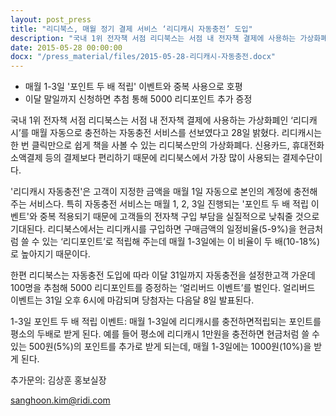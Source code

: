 ```yaml
---
layout: post_press
title: "리디북스, 매월 정기 결제 서비스 ‘리디캐시 자동충전’ 도입"
description: "국내 1위 전자책 서점 리디북스는 서점 내 전자책 결제에 사용하는 가상화폐인 ‘리디캐시’를 매월 자동으로 충전하는 자동충전 서비스를 선보였다고 28일 밝혔다. 리디캐시는 한 번 클릭만으로 쉽게 책을 사볼 수 있는 리디북스만의 가상화폐다. 신용카드, 휴대전화 소액결제 등의 결제보다 편리하기 때문에 리디북스에서 가장 많이 사용되는 결제수단이다."
date: 2015-05-28 00:00:00
docx: "/press_material/files/2015-05-28-리디캐시-자동충전.docx"
---
```



* 매월 1-3일 '포인트 두 배 적립' 이벤트와 중복 사용으로 호평
* 이달 말일까지 신청하면 추첨 통해 5000 리디포인트 추가 증정


국내 1위 전자책 서점 리디북스는 서점 내 전자책 결제에 사용하는 가상화폐인 ‘리디캐시’를 매월 자동으로 충전하는 자동충전 서비스를 선보였다고 28일 밝혔다. 리디캐시는 한 번 클릭만으로 쉽게 책을 사볼 수 있는 리디북스만의 가상화폐다. 신용카드, 휴대전화 소액결제 등의 결제보다 편리하기 때문에 리디북스에서 가장 많이 사용되는 결제수단이다.

'리디캐시 자동충전'은 고객이 지정한 금액을 매월 1일 자동으로 본인의 계정에 충전해 주는 서비스다. 특히 자동충전 서비스는 매월 1, 2, 3일 진행되는 '포인트 두 배 적립 이벤트'와 중복 적용되기 때문에 고객들의 전자책 구입 부담을 실질적으로 낮춰줄 것으로 기대된다. 리디북스에서는 리디캐시를 구입하면 구매금액의 일정비율(5-9%)을 현금처럼 쓸 수 있는 ‘리디포인트’로 적립해 주는데 매월 1-3일에는 이 비율이 두 배(10-18%)로
높아지기 때문이다.

한편 리디북스는 자동충전 도입에 따라 이달 31일까지 자동충전을 설정한고객 가운데 100명을 추첨해 5000 리디포인트를 증정하는 ‘얼리버드 이벤트’를 벌인다. 얼리버드 이벤트는 31일 오후 6시에 마감되며 당첨자는
다음달 8일 발표된다.

1-3일 포인트 두 배 적립 이벤트: 매월 1-3일에 리디캐시를 충전하면적립되는 포인트를 평소의 두배로 받게 된다. 예를 들어 평소에 리디캐시 1만원을 충전하면 현금처럼 쓸 수 있는 500원(5%)의 포인트를 추가로 받게 되는데, 매월 1-3일에는 1000원(10%)을 받게 된다.

추가문의: 김상훈 홍보실장

sanghoon.kim@ridi.com
